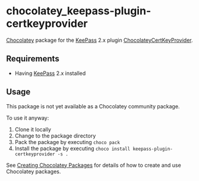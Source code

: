 # chocolatey_keepass-plugin-certkeyprovider

[Chocolatey](https://chocolatey.org/) package for the [KeePass](https://keepass.info/) 2.x plugin [ChocolateyCertKeyProvider](https://keepass.info/plugins.html#certkeyprov).

## Requirements

* Having [KeePass](https://keepass.info/) 2.x installed

## Usage

This package is not yet available as a Chocolatey community package.

To use it anyway:

1. Clone it locally
1. Change to the package directory
1. Pack the package by executing `choco pack`
1. Install the package by executing `choco install keepass-plugin-certkeyprovider -s .`

See [Creating Chocolatey Packages](https://chocolatey.org/docs/create-packages) for details of how to create and use Chocolatey packages.
